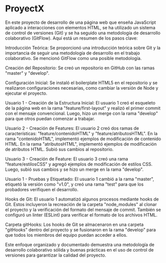 # ProyectX
En este proyecto de desarrollo de una página web que enseña JavaScript aplicado a interacciones con elementos HTML, se ha utilizado un sistema de control de versiones (Git) y se ha seguido una metodología de desarrollo colaborativo (GitFlow). Aquí está un resumen de los pasos clave:

Introducción Teórica: Se proporcionó una introducción teórica sobre Git y la importancia de seguir una metodología de desarrollo en el trabajo colaborativo. Se mencionó GitFlow como una posible metodología.

Creación del Repositorio: Se creó un repositorio en GitHub con las ramas "master" y "develop".

Configuración Inicial: Se instaló el boilerplate HTML5 en el repositorio y se realizaron configuraciones necesarias, como cambiar la versión de Node y ejecutar el proyecto.

Usuario 1 - Creación de la Estructura Inicial: El usuario 1 creó el esqueleto de la página web en la rama "feature/first-layout" y realizó el primer commit con el mensaje convencional. Luego, hizo un merge con la rama "develop" para que otros puedan comenzar a trabajar.

Usuario 2 - Creación de Features: El usuario 2 creó dos ramas de características: "feature/contenidoHTML" y "feature/atributosHTML". En la rama "contenidoHTML", implementó ejemplos de modificación de contenido HTML. En la rama "atributosHTML", implementó ejemplos de modificación de atributos HTML. Subió sus cambios al repositorio.

Usuario 3 - Creación de Feature: El usuario 3 creó una rama "feature/estilosCSS" y agregó ejemplos de modificación de estilos CSS. Luego, subió sus cambios y se hizo un merge en la rama "develop".

Usuario 1 - Pruebas y Etiquetado: El usuario 1 cambió a la rama "master", etiquetó la versión como "v1.0", y creó una rama "test" para que los probadores verifiquen el desarrollo.

Hooks de Git: El usuario 1 automatizó algunos procesos mediante hooks de Git. Estos incluyeron la recreación de la carpeta "node_modules" al clonar el proyecto y la verificación del formato del mensaje de commit. También se configuró un linter (ESLint) para verificar el formato de los archivos HTML.

Carpeta gitHooks: Los hooks de Git se almacenaron en una carpeta "gitHooks" dentro del proyecto y se fusionaron en la rama "develop" para que todos los miembros del equipo puedan acceder a ellos.

Este enfoque organizado y documentado demuestra una metodología de desarrollo colaborativo sólida y buenas prácticas en el uso de control de versiones para garantizar la calidad del proyecto.
